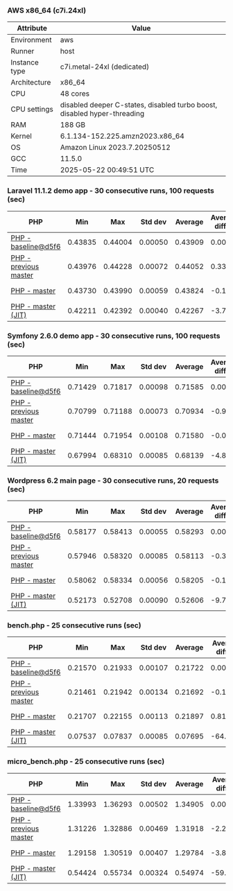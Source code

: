 ### AWS x86_64 (c7i.24xl)

|  Attribute    |     Value      |
|---------------|----------------|
| Environment   |aws|
| Runner        |host|
| Instance type |c7i.metal-24xl (dedicated)|
| Architecture  |x86_64
| CPU           |48 cores|
| CPU settings  |disabled deeper C-states, disabled turbo boost, disabled hyper-threading|
| RAM           |188 GB|
| Kernel        |6.1.134-152.225.amzn2023.x86_64|
| OS            |Amazon Linux 2023.7.20250512|
| GCC           |11.5.0|
| Time          |2025-05-22 00:49:51 UTC|

### Laravel 11.1.2 demo app - 30 consecutive runs, 100 requests (sec)

|     PHP     |     Min     |     Max     |    Std dev   |   Average  |  Average diff % |   Median   | Median diff % |     Memory    |
|-------------|-------------|-------------|--------------|------------|-----------------|------------|---------------|---------------|
|[PHP - baseline@d5f6](https://github.com/php/php-src/commit/d5f6e56610)|0.43835|0.44004|0.00050|0.43909|0.00%|0.43909|0.00%|41.91 MB|
|[PHP - previous master](https://github.com/php/php-src/commit/16a3fb1c3f)|0.43976|0.44228|0.00072|0.44052|0.33%|0.44029|0.27%|42.14 MB|
|[PHP - master](https://github.com/php/php-src/commit/cd43536b27)|0.43730|0.43990|0.00059|0.43824|-0.19%|0.43821|-0.20%|42.14 MB|
|[PHP - master (JIT)](https://github.com/php/php-src/commit/cd43536b27)|0.42211|0.42392|0.00040|0.42267|-3.74%|0.42260|-3.76%|50.93 MB|

### Symfony 2.6.0 demo app - 30 consecutive runs, 100 requests (sec)

|     PHP     |     Min     |     Max     |    Std dev   |   Average  |  Average diff % |   Median   | Median diff % |     Memory    |
|-------------|-------------|-------------|--------------|------------|-----------------|------------|---------------|---------------|
|[PHP - baseline@d5f6](https://github.com/php/php-src/commit/d5f6e56610)|0.71429|0.71817|0.00098|0.71585|0.00%|0.71560|0.00%|37.56 MB|
|[PHP - previous master](https://github.com/php/php-src/commit/16a3fb1c3f)|0.70799|0.71188|0.00073|0.70934|-0.91%|0.70940|-0.87%|37.80 MB|
|[PHP - master](https://github.com/php/php-src/commit/cd43536b27)|0.71444|0.71954|0.00108|0.71580|-0.01%|0.71555|-0.01%|37.80 MB|
|[PHP - master (JIT)](https://github.com/php/php-src/commit/cd43536b27)|0.67994|0.68310|0.00085|0.68139|-4.81%|0.68128|-4.80%|44.68 MB|

### Wordpress 6.2 main page - 30 consecutive runs, 20 requests (sec)

|     PHP     |     Min     |     Max     |    Std dev   |   Average  |  Average diff % |   Median   | Median diff % |     Memory    |
|-------------|-------------|-------------|--------------|------------|-----------------|------------|---------------|---------------|
|[PHP - baseline@d5f6](https://github.com/php/php-src/commit/d5f6e56610)|0.58177|0.58413|0.00055|0.58293|0.00%|0.58294|0.00%|43.12 MB|
|[PHP - previous master](https://github.com/php/php-src/commit/16a3fb1c3f)|0.57946|0.58320|0.00085|0.58113|-0.31%|0.58106|-0.32%|43.36 MB|
|[PHP - master](https://github.com/php/php-src/commit/cd43536b27)|0.58062|0.58334|0.00056|0.58205|-0.15%|0.58203|-0.16%|43.36 MB|
|[PHP - master (JIT)](https://github.com/php/php-src/commit/cd43536b27)|0.52173|0.52708|0.00090|0.52606|-9.76%|0.52623|-9.73%|60.77 MB|

### bench.php - 25 consecutive runs (sec)

|     PHP     |     Min     |     Max     |    Std dev   |   Average  |  Average diff % |   Median   | Median diff % |     Memory    |
|-------------|-------------|-------------|--------------|------------|-----------------|------------|---------------|---------------|
|[PHP - baseline@d5f6](https://github.com/php/php-src/commit/d5f6e56610)|0.21570|0.21933|0.00107|0.21722|0.00%|0.21691|0.00%|26.28 MB|
|[PHP - previous master](https://github.com/php/php-src/commit/16a3fb1c3f)|0.21461|0.21942|0.00134|0.21692|-0.14%|0.21692|0.00%|26.40 MB|
|[PHP - master](https://github.com/php/php-src/commit/cd43536b27)|0.21707|0.22155|0.00113|0.21897|0.81%|0.21894|0.94%|26.40 MB|
|[PHP - master (JIT)](https://github.com/php/php-src/commit/cd43536b27)|0.07537|0.07837|0.00085|0.07695|-64.57%|0.07706|-64.47%|27.49 MB|

### micro_bench.php - 25 consecutive runs (sec)

|     PHP     |     Min     |     Max     |    Std dev   |   Average  |  Average diff % |   Median   | Median diff % |     Memory    |
|-------------|-------------|-------------|--------------|------------|-----------------|------------|---------------|---------------|
|[PHP - baseline@d5f6](https://github.com/php/php-src/commit/d5f6e56610)|1.33993|1.36293|0.00502|1.34905|0.00%|1.34801|0.00%|20.54 MB|
|[PHP - previous master](https://github.com/php/php-src/commit/16a3fb1c3f)|1.31226|1.32886|0.00469|1.31918|-2.21%|1.31790|-2.23%|20.66 MB|
|[PHP - master](https://github.com/php/php-src/commit/cd43536b27)|1.29158|1.30519|0.00407|1.29784|-3.80%|1.29752|-3.75%|20.66 MB|
|[PHP - master (JIT)](https://github.com/php/php-src/commit/cd43536b27)|0.54424|0.55734|0.00324|0.54974|-59.25%|0.55002|-59.20%|21.91 MB|
